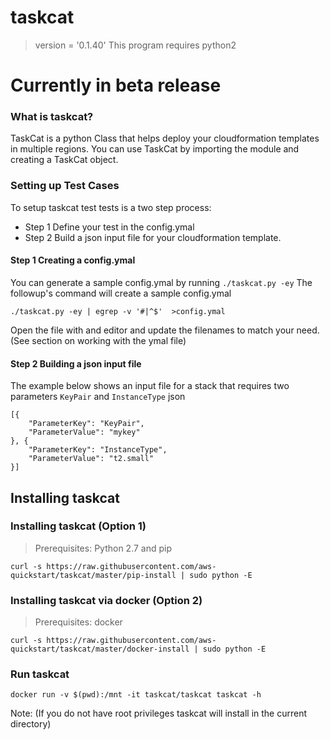 
# taskcat
> version = '0.1.40'
> This program requires python2 

# Currently in beta release

 
### What is taskcat? 
TaskCat is a python Class that helps deploy your cloudformation templates in multiple regions. You can use TaskCat by importing the module and creating a TaskCat object. 

### Setting up Test Cases 
To setup taskcat test tests is a two step process:
* Step 1 Define your test in the config.ymal
* Step 2 Build a json input file for your cloudformation template.

#### Step 1 Creating a config.ymal
You can generate a sample config.ymal by running `./taskcat.py -ey`
The followup's command will create a sample config.ymal
```
./taskcat.py -ey | egrep -v '#|^$'  >config.ymal
```
Open the file with and editor and update the filenames to match your need. (See section on working with the ymal file)

#### Step 2 Building a json input file
The example below shows an input file for a stack that requires two parameters `KeyPair` and `InstanceType`
json

    [{
    	"ParameterKey": "KeyPair",
    	"ParameterValue": "mykey"
    }, {
    	"ParameterKey": "InstanceType",
    	"ParameterValue": "t2.small"
    }]

## Installing taskcat

### Installing taskcat (Option 1)
> Prerequisites: Python 2.7 and pip

    curl -s https://raw.githubusercontent.com/aws-quickstart/taskcat/master/pip-install | sudo python -E

### Installing taskcat via docker (Option 2)
> Prerequisites: docker

    curl -s https://raw.githubusercontent.com/aws-quickstart/taskcat/master/docker-install | sudo python -E


### Run taskcat 
    docker run -v $(pwd):/mnt -it taskcat/taskcat taskcat -h

Note: (If you do not have root privileges taskcat will install in the current directory)
